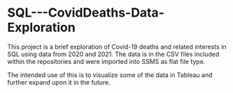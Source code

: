 # SQL---CovidDeaths-Data-Exploration

This project is a brief exploration of Covid-19 deaths and related interests in SQL using data from 2020 and 2021. The data is in the CSV files included within the repositories and were imported into SSMS as flat file type.

The intended use of this is to visualize some of the data in Tableau and further expand upon it in the future.
